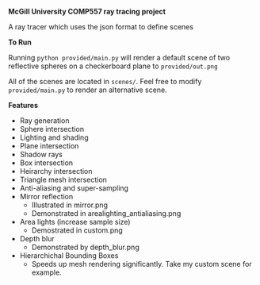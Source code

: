 **McGill University COMP557 ray tracing project**

A ray tracer which uses the json format to define scenes

**To Run**

Running ```python provided/main.py``` will render a default scene
of two reflective spheres on a checkerboard plane to ```provided/out.png```

All of the scenes are located in ```scenes/```. Feel free to modify ```provided/main.py```
to render an alternative scene.

**Features**
- Ray generation
- Sphere intersection
- Lighting and shading
- Plane intersection
- Shadow rays
- Box intersection
- Heirarchy intersection
- Triangle mesh intersection
- Anti-aliasing and super-sampling
- Mirror reflection
    - Illustrated in mirror.png
    - Demonstrated in arealighting_antialiasing.png
- Area lights (increase sample size)
    - Demostrated in custom.png
- Depth blur
    - Demonstrated by depth_blur.png
- Hierarchichal Bounding Boxes
    - Speeds up mesh rendering significantly.
    Take my custom scene for example.
